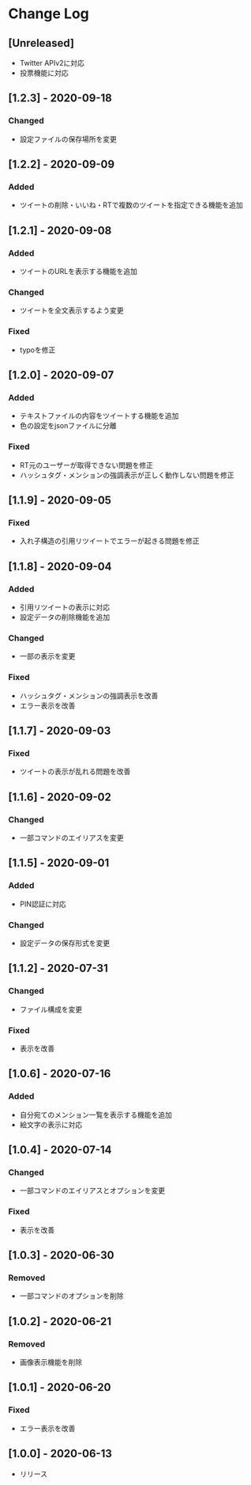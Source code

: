 # Change Log

## [Unreleased]

- Twitter APIv2に対応
- 投票機能に対応

## [1.2.3] - 2020-09-18
### Changed
- 設定ファイルの保存場所を変更

## [1.2.2] - 2020-09-09
### Added
- ツイートの削除・いいね・RTで複数のツイートを指定できる機能を追加

## [1.2.1] - 2020-09-08
### Added
- ツイートのURLを表示する機能を追加
### Changed
- ツイートを全文表示するよう変更
### Fixed
- typoを修正

## [1.2.0] - 2020-09-07
### Added
- テキストファイルの内容をツイートする機能を追加
- 色の設定をjsonファイルに分離
### Fixed
- RT元のユーザーが取得できない問題を修正
- ハッシュタグ・メンションの強調表示が正しく動作しない問題を修正

## [1.1.9] - 2020-09-05
### Fixed
- 入れ子構造の引用リツイートでエラーが起きる問題を修正

## [1.1.8] - 2020-09-04
### Added
- 引用リツイートの表示に対応
- 設定データの削除機能を追加
### Changed
- 一部の表示を変更
### Fixed
- ハッシュタグ・メンションの強調表示を改善
- エラー表示を改善

## [1.1.7] - 2020-09-03
### Fixed
- ツイートの表示が乱れる問題を改善

## [1.1.6] - 2020-09-02
### Changed
- 一部コマンドのエイリアスを変更

## [1.1.5] - 2020-09-01
### Added
- PIN認証に対応
### Changed
- 設定データの保存形式を変更

## [1.1.2] - 2020-07-31
### Changed
- ファイル構成を変更
### Fixed
- 表示を改善

## [1.0.6] - 2020-07-16
### Added
- 自分宛てのメンション一覧を表示する機能を追加
- 絵文字の表示に対応

## [1.0.4] - 2020-07-14
### Changed
- 一部コマンドのエイリアスとオプションを変更
### Fixed
- 表示を改善

## [1.0.3] - 2020-06-30
### Removed
- 一部コマンドのオプションを削除

## [1.0.2] - 2020-06-21
### Removed
- 画像表示機能を削除

## [1.0.1] - 2020-06-20
### Fixed
- エラー表示を改善

## [1.0.0] - 2020-06-13

- リリース
